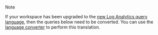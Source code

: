 >[!NOTE]
> If your workspace has been upgraded to the [new Log Analytics query language](../articles/log-analytics/log-analytics-log-search-upgrade.md), then the queries below need to be converted. You can use the [language converter](../articles/log-analytics/log-analytics-log-search-transition.md#language-converter) to perform this translation.